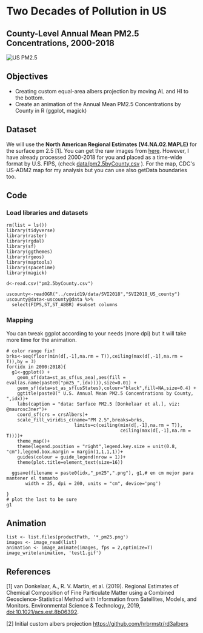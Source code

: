 # Two Decades of Pollution in US 

## County-Level Annual Mean PM2.5 Concentrations, 2000-2018

![US PM2.5 ](test1.gif)


## Objectives

+ Creating custom equal-area albers projection by moving AL and HI to the bottom.
+ Create an animation of the Annual Mean PM2.5 Concentrations by County in R (ggplot, magick)

## Dataset

We will use the **North American Regional Estimates (V4.NA.02.MAPLE)** for the surface pm 2.5 [1]. You can get the raw images from [here](http://fizz.phys.dal.ca/~atmos/martin/?page_id=140).  However, I have already processed 2000-2018 for you and placed as a time-wide format by U.S. FIPS,  (check [data/pm2.5byCounty.csv](https://github.com/maurosc3ner/uspm25_2000_2018/blob/master/data/pm2.5byCounty.csv) ). For the map, CDC's US-ADM2 map for my analysis but you can use also getData boundaries too.

## Code 

### Load libraries and datasets
```
rm(list = ls())
library(tidyverse)
library(raster)
library(rgdal)
library(sf)
library(ggthemes)
library(rgeos)
library(maptools)
library(spacetime)
library(magick)

d<-read.csv("pm2.5byCounty.csv")   

uscounty<-readOGR("../covid19/data/SVI2018","SVI2018_US_county")
uscounty@data<-uscounty@data %>%
  select(FIPS,ST,ST_ABBR) #subset columns
```

### Mapping

You can tweak ggplot according to your needs (more dpi) but it will take more time for the animation.

```
# color range fix!
brks<-seq(floor(min(d[,-1],na.rm = T)),ceiling(max(d[,-1],na.rm = T)),by = 3)
for(idx in 2000:2018){
  g1<-ggplot() +
    geom_sf(data=st_as_sf(us_aea),aes(fill = eval(as.name(paste0("pm25_",idx)))),size=0.01) +
    geom_sf(data=st_as_sf(usStates),colour="black",fill=NA,size=0.4) +
    ggtitle(paste0(" U.S. Annual Mean PM2.5 Concentrations by County, ",idx))+
    labs(caption = "data: Surface PM2.5 [Donkelaar et al.], viz: @maurosc3ner")+
    coord_sf(crs = crsAlbers)+
    scale_fill_viridis_c(name="PM 2.5",breaks=brks,
                         limits=c(ceiling(min(d[,-1],na.rm = T)), 
                                          ceiling(max(d[,-1],na.rm = T))))+
    theme_map()+
    theme(legend.position = "right",legend.key.size = unit(0.8, "cm"),legend.box.margin = margin(1,1,1,1))+
    guides(colour = guide_legend(nrow = 1))+
    theme(plot.title=element_text(size=16))
  
  ggsave(filename = paste0(idx,"_pm25",".png"), g1,# en cm mejor para mantener el tamanho
       width = 25, dpi = 200, units = "cm", device='png')

}
# plot the last to be sure
g1
```

## Animation

```
list <- list.files(productPath, '*_pm25.png')
images <- image_read(list)
animation <- image_animate(images, fps = 2,optimize=T)
image_write(animation, 'test1.gif')
```


## References

[1] van Donkelaar, A., R. V. Martin, et al. (2019). Regional Estimates of Chemical Composition of Fine Particulate Matter using a Combined Geoscience-Statistical Method with Information from Satellites, Models, and Monitors. Environmental Science & Technology, 2019, [doi:10.1021/acs.est.8b06392](https://doi.org/10.1021/acs.est.8b06392).

[2] Initial custom albers projection https://github.com/hrbrmstr/rd3albers

